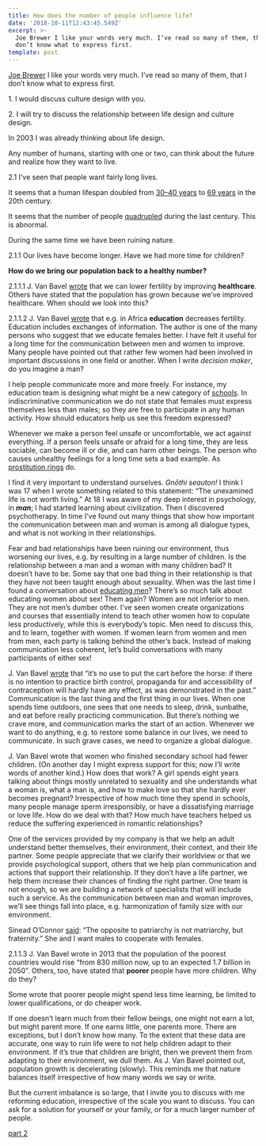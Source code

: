 ```yaml
---
title: How does the number of people influence life?
date: '2018-10-11T12:43:45.549Z'
excerpt: >-
  Joe Brewer I like your words very much. I’ve read so many of them, that I
  don’t know what to express first.
template: post
---
```

[Joe Brewer](https://medium.com/u/31d574491247) I like your words very much. I’ve read so many of them, that I don’t know what to express first.

1\. I would discuss culture design with you.

2\. I will try to discuss the relationship between life design and culture design.

In 2003 I was already thinking about life design.

Any number of humans, starting with one or two, can think about the future and realize how they want to live.

2.1 I’ve seen that people want fairly long lives.

It seems that a human lifespan doubled from [30–40 years](https://www.wikiwand.com/en/Life_expectancy#/Variation_over_time) to [69 years](https://www.cia.gov/library/publications/the-world-factbook/geos/xx.html) in the 20th century.

It seems that the number of people [quadrupled](https://www.wikiwand.com/en/Population_growth) during the last century. This is abnormal.

During the same time we have been ruining nature.

2.1.1 Our lives have become longer. Have we had more time for children?

**How do we bring our population back to a healthy number?**

2.1.1.1 J. Van Bavel [wrote](https://www.ncbi.nlm.nih.gov/pmc/articles/PMC3987379) that we can lower fertility by improving **healthcare**. Others have stated that the population has grown because we’ve improved healthcare. When should we look into this?

2.1.1.2 J. Van Bavel [wrote](https://www.ncbi.nlm.nih.gov/pmc/articles/PMC3987379/#__p33) that e.g. in Africa **education** decreases fertility. Education includes exchanges of information. The author is one of the many persons who suggest that we educate females better. I have felt it useful for a long time for the communication between men and women to improve. Many people have pointed out that rather few women had been involved in important discussions in one field or another. When I write *decision maker*, do you imagine a man?

I help people communicate more and more freely. For instance, my education team is designing what might be a new category of [schools](https://medium.com/@JulianDumitrasc/inclusive-education-70d713cd68b7). In indiscriminative communication we do not state that females must express themselves less than males; so they are free to participate in any human activity. How should educators help us see this freedom expressed?

Whenever we make a person feel unsafe or uncomfortable, we act against everything. If a person feels unsafe or afraid for a long time, they are less sociable, can become ill or die, and can harm other beings. The person who causes unhealthy feelings for a long time sets a bad example. As [prostitution rings](https://www.youtube.com/watch?v=kOPqzsO92EI) do.

I find it very important to understand ourselves. *Gnōthi seauton!* I think I was 17 when I wrote something related to this statement: “The unexamined life is not worth living.” At 18 I was aware of my deep interest in psychology, in ***man***; I had started learning about civilization. Then I discovered psychotherapy. In time I’ve found out many things that show how important the communication between man and woman is among all dialogue types, and what is not working in their relationships.

Fear and bad relationships have been ruining our environment, thus worsening our lives, e.g. by resulting in a large number of children. Is the relationship between a man and a woman with many children bad? It doesn’t have to be. Some say that one bad thing in their relationship is that they have not been taught enough about sexuality. When was the last time I found a conversation about [educating men](https://medium.com/s/story/men-cause-100-of-unwanted-pregnancies-eb0e8288a7e5)? There’s so much talk about educating women about sex! Them again? Women are not inferior to men. They are not men’s dumber other. I’ve seen women create organizations and courses that essentially intend to teach other women how to copulate less productively, while this is everybody’s topic. Men need to discuss this, and to learn, together with women. If women learn from women and men from men, each party is talking behind the other’s back. Instead of making communication less coherent, let’s build conversations with many participants of either sex!

J. Van Bavel [wrote](https://www.ncbi.nlm.nih.gov/pmc/articles/PMC3987379/#__p35) that “it’s no use to put the cart before the horse: if there is no intention to practice birth control, propaganda for and accessibility of contraception will hardly have any effect, as was demonstrated in the past.” Communication is the last thing and the first thing in our lives. When one spends time outdoors, one sees that one needs to sleep, drink, sunbathe, and eat before really practicing communication. But there’s nothing we crave more, and communication marks the start of an action. Whenever we want to do anything, e.g. to restore some balance in our lives, we need to communicate. In such grave cases, we need to organize a global dialogue.

J. Van Bavel wrote that women who finished secondary school had fewer children. (On another day I might express support for this; now I’ll write words of another kind.) How does that work? A girl spends eight years talking about things mostly unrelated to sexuality and she understands what a woman is, what a man is, and how to make love so that she hardly ever becomes pregnant? Irrespective of how much time they spend in schools, many people manage sperm irresponsibly, or have a dissatisfying marriage or love life. How do we deal with that? How much have teachers helped us reduce the suffering experienced in romantic relationships?

One of the services provided by my company is that we help an adult understand better themselves, their environment, their context, and their life partner. Some people appreciate that we clarify their worldview or that we provide psychological support, others that we help plan communication and actions that support their relationship. If they don’t have a life partner, we help them increase their chances of finding the right partner. One team is not enough, so we are building a network of specialists that will include such a service. As the communication between man and woman improves, we’ll see things fall into place, e.g. harmonization of family size with our environment.

Sinead O’Connor [said](http://journals.sagepub.com/doi/abs/10.1177/0094582X0202900611?journalCode=lapa): “The opposite to patriarchy is not matriarchy, but fraternity.” She and I want males to cooperate with females.

2.1.1.3 J. Van Bavel wrote in 2013 that the population of the poorest countries would rise “from 830 million now, up to an expected 1.7 billion in 2050”. Others, too, have stated that **poorer** people have more children. Why do they?

Some wrote that poorer people might spend less time learning, be limited to lower qualifications, or do cheaper work.

If one doesn’t learn much from their fellow beings, one might not earn a lot, but might parent more. If one earns little, one parents more. There are exceptions, but I don’t know how many. To the extent that these data are accurate, one way to ruin life were to not help children adapt to their environment. If it’s true that children are bright, then we prevent them from adapting to their environment, we dull them. As J. Van Bavel pointed out, population growth is decelerating (slowly). This reminds me that nature balances itself irrespective of how many words we say or write.

But the current imbalance is so large, that I invite you to discuss with me reforming education, irrespective of the scale you want to discuss. You can ask for a solution for yourself or your family, or for a much larger number of people.

[part 2](https://medium.com/@JulianDumitrasc/let-equilibration-happen-52c1d2dc7062)
